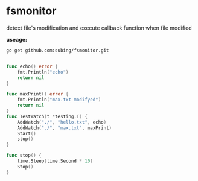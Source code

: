 # fsmonitor

detect file's modification and execute callback function when file modified

**useage:**

	go get github.com:subing/fsmonitor.git


```go

func echo() error {
	fmt.Println("echo")
	return nil
}

func maxPrint() error {
	fmt.Println("max.txt modifyed")
	return nil
}
func TestWatch(t *testing.T) {
	AddWatch("./", "hello.txt", echo)
	AddWatch("./", "max.txt", maxPrint)
	Start()
	stop()
}

func stop() {
	time.Sleep(time.Second * 10)
	Stop()
}
```
```
